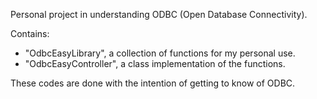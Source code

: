 Personal project in understanding ODBC (Open Database Connectivity).

Contains:
- "OdbcEasyLibrary", a collection of functions for my personal use.
- "OdbcEasyController", a class implementation of the functions.

These codes are done with the intention of getting to know of ODBC.